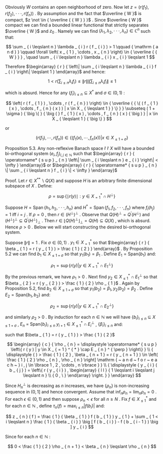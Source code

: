 Obviously $W$ contains an open neighborhood of zero. Now let $z = ( r ( f _ { 1 } ) , r ( f _ { 2 } ) , \cdot \cdot \cdot , r ( f _ { n } ) )$ . By assumption and the fact that $\overline { W }$ is compact, $z \not \in { \overline { { W } } }$ . Since $\overline { W }$ compact we can find a bounded linear functional that strictly separates $\overline { W }$ and $z _ { 0 }$ . Namely we can find $( \lambda _ { 1 } , \lambda _ { 2 } , \cdot \cdot \cdot , \lambda _ { n } ) \in \mathbb { C } ^ { n }$ such that:

$$
\sum _ { i \leqslant n } \lambda _ { i } r ( f _ { i } ) > 1 \qquad { \mathrm { a n d } } \qquad \forall \left( x _ { 1 } , \cdots , x _ { n } \right) \in { \overline { { W } } } , \quad \sum _ { i \leqslant n } \lambda _ { i } x _ { i } \leqslant 1
$$

Therefore $\begin{array} { r } { \left\| \sum _ { i \leqslant n } \lambda _ { i } f _ { i } \right\| \leqslant 1 } \end{array}$ and hence:

$$
1 < r \left( \sum _ { i \leqslant n } \lambda _ { i } f _ { i } \right) \leqslant \left\| r \right\| \left\| \sum _ { i \leqslant n } \lambda _ { i } f _ { i } \right\| \leqslant 1
$$

which is absurd. Hence for any $\{ f _ { i } \} _ { i \leqslant n } \subseteq X ^ { * }$ and $\sigma \in ( 0 , 1 )$ :

$$
\left( r ( f _ { 1 } ) , \cdots , r ( f _ { n } ) \right) \in { \overline { { \{ ( f _ { 1 } ( x ) , \cdots , f _ { n } ( x ) ) | x \in X _ { \leqslant 1 } } \} } } \subseteq ( 1 + \sigma ) { \big \{ } { \big ( } f _ { 1 } ( x ) , \cdots , f _ { n } ( x ) { \big ) } | x \in X _ { \leqslant 1 } { \big \} }
$$

or

$$
\left( r ( f _ { 1 } ) , \cdots , r ( f _ { n } ) \right) \in \left\{ \left( f _ { 1 } ( x ) , \cdots , f _ { n } ( x ) \right) | x \in X _ { \leqslant 1 + \sigma } \right\}
$$

Proposition 5.3. Any non-reflexive Banach space ř ř $X$ will have a bounded bi-orthogonal system $( e _ { i } , f _ { j } ) _ { i , j \in \mathbb { N } }$ such that $\begin{array} { r } { \operatorname* { s u p } _ { n } \left\| \sum _ { i \leqslant n } e _ { i } \right\| < \infty } \end{array}$ or $\begin{array} { r } { \operatorname* { s u p } _ { n } \| \sum _ { i \leqslant n } f _ { i } \| < \infty } \end{array}$

Proof. Let $r \in X ^ { * * } \backslash Q ( X )$ and suppose $H$ is an arbitrary finite dimensional subspace of $X$ . Define:

$$
\rho = \operatorname* { s u p } \left\{ \mid r ( y ) \mid : y \in X _ { = 1 } ^ { * } \cap H ^ { \perp } \right\}
$$

Suppose $H = \operatorname { S p a n } \{ h _ { 1 } , h _ { 2 } , \cdot \cdot \cdot , h _ { n } \}$ and $H ^ { * } = \operatorname { S p a n } \{ f _ { 1 } , f _ { 2 } , \cdot \cdot \cdot , f _ { n } \}$ where $f _ { i } ( h _ { j } ) = 1$ iff $i = j$ . If $\rho = 0$ , then $r \in ( H ^ { \perp } ) ^ { \perp }$ . Observe that $Q ( H ) ^ { \perp } = Q ^ { \prime } ( H ^ { \perp } )$ and $( H ^ { \bot } ) ^ { \bot } \subseteq Q ^ { \prime } ( H ^ { \bot } ) _ { \bot }$ . Then $r \in \left\lfloor Q ( H ) ^ { \perp } \right\rfloor _ { \perp } = Q ( H ) \subseteq Q ( X )$ , which is absurd. Hence $\rho > 0$ . Below we will start constructing the desired bi-orthogonal system.

Suppose $\| r \| = 1$ . Fix $\sigma \in ( 0 , 1 )$ . $y _ { 1 } \in X _ { = 1 } ^ { * }$ so that $\begin{array} { r } { \beta _ { 1 } = r ( y _ { 1 } ) > \frac { 1 } { 2 } } \end{array}$ . By Proposition 5.2 we can find $b _ { 1 } \in X _ { \leqslant 1 + \sigma }$ so that $y _ { 1 } ( b _ { 1 } ) = \beta _ { 1 }$ . Define $E _ { 1 } = \mathrm { S p a n } \{ b _ { 1 } \}$ and:

$$
\rho _ { 1 } = \operatorname* { s u p } \left\{ r ( y ) | y \in X _ { = 1 } ^ { * } \cap E _ { 1 } ^ { \perp } \right\}
$$

By the previous remark, we have $\rho _ { 1 } > 0$ . Next find $y _ { 2 } \in X _ { \leqslant 1 } ^ { \ast } \cap E _ { 1 } ^ { \perp }$ so that $\beta _ { 2 } = r ( y _ { 2 } ) > \frac { 1 } { 2 } \rho _ { 1 }$ . Again by Proposition 5.2, find $b _ { 2 } \in X _ { \leqslant 1 + \sigma }$ so that $y _ { 1 } ( b _ { 2 } ) = \beta _ { 1 } , y _ { 2 } ( b _ { 2 } ) = \beta _ { 2 }$ . Define $E _ { 2 } = \mathrm { S p a n } \{ b _ { 1 } , b _ { 2 } \}$ and:

$$
\rho _ { 2 } = \operatorname* { s u p } \left\{ r ( y ) | y \in X _ { = 1 } ^ { * } \cap E _ { 2 } ^ { \perp } \right\}
$$

and similarly $\rho _ { 2 } ~ > ~ 0$ . By induction for each $n \in \mathbb { N }$ we will have $\{ b _ { i } \} _ { i \leqslant n } ~ \subseteq ~ X _ { \leqslant 1 + \sigma }$ , $E _ { n } ~ = ~ \mathrm { S p a n } \{ b _ { i } \} _ { i \leqslant n }$ $y _ { i + 1 } \in X _ { \leqslant 1 } ^ { * } \cap E _ { i } ^ { \perp }$ , $\{ \beta _ { i } \} _ { i \leqslant n }$ and:

such that $\beta _ { 1 } = r ( y _ { 1 } ) > \frac { 1 } { 2 }$

$$
\begin{array} { c } { \rho _ { n } = \displaystyle \operatorname* { s u p } \left\{ r ( y ) | y \in X _ { = 1 } ^ { * } \cap E _ { n } ^ { \perp } \right\} } \\ { \displaystyle { ) > \frac { 1 } { 2 } , \beta _ { n + 1 } = r ( y _ { n + 1 } ) \in \left( \frac { 1 } { 2 } \rho _ { n } , \rho _ { n } \right] \mathrm { ~ a n d ~ f o r ~ e a c h ~ } i , j \in \lbrace 1 , 2 , \cdots , n \rbrace } } \\ { \displaystyle { y _ { i } ( b _ { j } ) = \left\{ r ( y _ { i } ) , \begin{array} { l l } { 1 \leqslant i \leqslant j \leqslant n } \\ { 0 , \ } \end{array} \right. } } \end{array}
$$

Since $H _ { n } ^ { \perp }$ is decreasing as $n$ increases, we have $\left\{ \rho _ { n } \right\}$ is non-increasing sequence in $( 0 , 1 ]$ and hence convergent. Assume that $\mathrm { i n f } _ { n } \rho _ { n } = \mathrm { l i m } _ { n } \rho _ { n } = 0$ . For each $\epsilon \in ( 0 , 1 )$ and then suppose $\rho _ { n } < \epsilon$ for all $n \geqslant N$ . Fix $f \in X _ { \leqslant 1 } ^ { * }$ and for each $n \in \mathbb N$ , define $\tau _ { n } ( f ) = \operatorname* { m a x } _ { i \leqslant n } | f ( b _ { i } ) |$ and:

$$
z _ { n } ( f ) = \frac { 1 } { \beta _ { 1 } } f ( b _ { 1 } ) y _ { 1 } + \sum _ { 1 < i \leqslant n } \frac { 1 } { \beta _ { i } } \big [ f ( b _ { i } ) - f ( b _ { i - 1 } ) \big ] y _ { i }
$$

Since for each $n \in \mathbb N$ :

$$
0 < \frac { 1 } { 2 } \rho _ { n + 1 } < \beta _ { n } \leqslant \rho _ { n }
$$